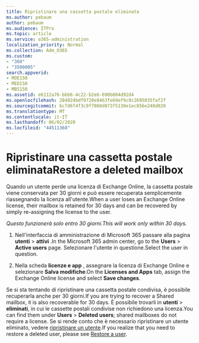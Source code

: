 ```yaml
---
title: Ripristinare una cassetta postale eliminata
ms.author: pebaum
author: pebaum
ms.audience: ITPro
ms.topic: article
ms.service: o365-administration
localization_priority: Normal
ms.collection: Adm_O365
ms.custom:
- "360"
- "3500005"
search.appverid:
- MOE150
- MED150
- MBS150
ms.assetid: e6112a76-bbb6-4c22-b2e6-690b004d92d4
ms.openlocfilehash: 284024bdf9728e8463fe69ef9c9c2695035faf2f
ms.sourcegitcommit: bc7d6f4f3c9f7060d073f5130e1ec856e248d020
ms.translationtype: MT
ms.contentlocale: it-IT
ms.lasthandoff: 06/02/2020
ms.locfileid: "44511368"
---
```

# <a name="restore-a-deleted-mailbox"></a><span data-ttu-id="c180a-102">Ripristinare una cassetta postale eliminata</span><span class="sxs-lookup"><span data-stu-id="c180a-102">Restore a deleted mailbox</span></span>

<span data-ttu-id="c180a-103">Quando un utente perde una licenza di Exchange Online, la cassetta postale viene conservata per 30 giorni e può essere recuperata semplicemente riassegnando la licenza all'utente.</span><span class="sxs-lookup"><span data-stu-id="c180a-103">When a user loses an Exchange Online license, their mailbox is retained for 30 days and can be recovered by simply re-assigning the license to the user.</span></span>
  
 <span data-ttu-id="c180a-104">*Questo funzionerà solo entro 30 giorni.*</span><span class="sxs-lookup"><span data-stu-id="c180a-104">*This will work only within 30 days.*</span></span>  
  
1. <span data-ttu-id="c180a-105">Nell'interfaccia di amministrazione di Microsoft 365 passare alla pagina **utenti** \> **attivi** .</span><span class="sxs-lookup"><span data-stu-id="c180a-105">In the Microsoft 365 admin center, go to the **Users** \> **Active users** page.</span></span> <span data-ttu-id="c180a-106">Selezionare l'utente in questione.</span><span class="sxs-lookup"><span data-stu-id="c180a-106">Select the user in question.</span></span>

2. <span data-ttu-id="c180a-107">Nella scheda **licenze e app** , assegnare la licenza di Exchange Online e selezionare **Salva modifiche**.</span><span class="sxs-lookup"><span data-stu-id="c180a-107">On the **Licenses and Apps** tab, assign the Exchange Online license and select **Save changes**.</span></span>

<span data-ttu-id="c180a-108">Se si sta tentando di ripristinare una cassetta postale condivisa, è possibile recuperarla anche per 30 giorni.</span><span class="sxs-lookup"><span data-stu-id="c180a-108">If you are trying to recover a Shared mailbox, it is also recoverable for 30 days.</span></span> <span data-ttu-id="c180a-109">È possibile trovarli in **utenti** \> **eliminati**, in cui le cassette postali condivise non richiedono una licenza.</span><span class="sxs-lookup"><span data-stu-id="c180a-109">You can find them under **Users** \> **Deleted users**; shared mailboxes do not require a license.</span></span> <span data-ttu-id="c180a-110">Se si rende conto che è necessario ripristinare un utente eliminato, vedere [ripristinare un utente](https://docs.microsoft.com/microsoft-365/admin/add-users/restore-user).</span><span class="sxs-lookup"><span data-stu-id="c180a-110">If you realize that you need to restore a deleted user, please see [Restore a user](https://docs.microsoft.com/microsoft-365/admin/add-users/restore-user).</span></span>
  